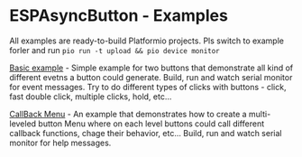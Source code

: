 ESPAsyncButton - Examples
======

All examples are ready-to-build Platformio projects. Pls switch to example forler and run `pio run -t upload && pio device monitor`


[Basic example](/examples/01_BasicExample) - Simple example for two buttons that demonstrate all kind of different evetns a button could generate.
Build, run and watch serial monitor for event messages. Try to do different types of clicks with buttons - click, fast double click, multiple clicks, hold, etc... 

[CallBack Menu](/examples/02_Callbackmenu) - An example that demonstrates how to create a multi-leveled button Menu where on each level buttons could call different callback functions, chage their behavior, etc...
Build, run and watch serial monitor for help messages.
